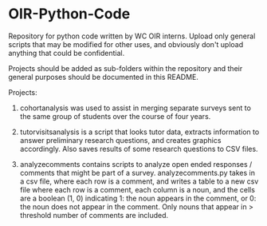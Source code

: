 # OIR-Python-Code

Repository for python code written by WC OIR interns. 
Upload only general scripts that may be modified for other
uses, and obviously don't upload anything that could
be confidential.

Projects should be added as sub-folders within the repository
and their general purposes should be documented in this README.

Projects:

1. cohortanalysis was used to assist in merging separate surveys
sent to the same group of students over the course of four years. 

2. tutorvisitsanalysis is a script that looks tutor data, extracts
information to answer preliminary research questions, and creates 
graphics accordingly.  Also saves results of some research questions
to CSV files. 

3. analyzecomments contains scripts to analyze open ended responses / 
comments that might be part of a survey. analyzecomments.py takes in a 
csv file, where each row is a comment, and writes a table to a new csv 
file where each row is a comment, each column is a noun, and the cells are 
a boolean (1, 0) indicating 1: the noun appears in the comment, or 0: the 
noun does not appear in the  comment.  Only nouns that appear in > 
threshold number of comments are included.
